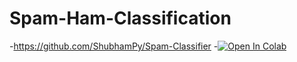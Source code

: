 # Spam-Ham-Classification
-https://github.com/ShubhamPy/Spam-Classifier
-[![Open In Colab](https://colab.research.google.com/assets/colab-badge.svg)](https://colab.research.google.com/drive/1tv7eR0Ele2i1S-KVERKB2Z3WRkbfiG8Z?usp=sharing)

